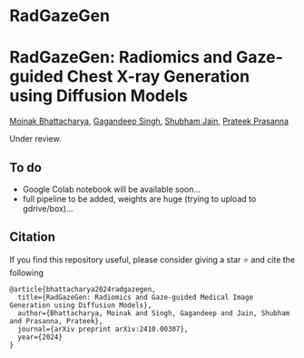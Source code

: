 # RadGazeGen

# RadGazeGen: Radiomics and Gaze-guided Chest X-ray Generation using Diffusion Models
[Moinak Bhattacharya](https://sites.google.com/stonybrook.edu/moinakbhattacharya), [Gagandeep Singh](https://www.columbiaradiology.org/profile/gagandeep-singh-mbbs), [Shubham Jain](https://www3.cs.stonybrook.edu/~jain/), [Prateek Prasanna](https://prateekprasanna.com/](https://you.stonybrook.edu/imaginelab/))

Under review.

## To do
- Google Colab notebook will be available soon...
- full pipeline to be added, weights are huge (trying to upload to gdrive/box)...
  
## Citation
If you find this repository useful, please consider giving a star :star: and cite the following
```
@article{bhattacharya2024radgazegen,
  title={RadGazeGen: Radiomics and Gaze-guided Medical Image Generation using Diffusion Models},
  author={Bhattacharya, Moinak and Singh, Gagandeep and Jain, Shubham and Prasanna, Prateek},
  journal={arXiv preprint arXiv:2410.00307},
  year={2024}
}
```



